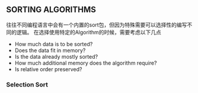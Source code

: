 
## SORTING ALGORITHMS

往往不同编程语言中会有一个内置的sort包，但因为特殊需要可以选择性的编写不同的逻辑。
在选择使用特定的Algorithm的时候，需要考虑以下几点
* How much data is to be sorted?
* Does the data fit in memory?
* Is the data already mostly sorted?
* How much additional memory does the algorithm require?
* Is relative order preserved?


### Selection Sort
